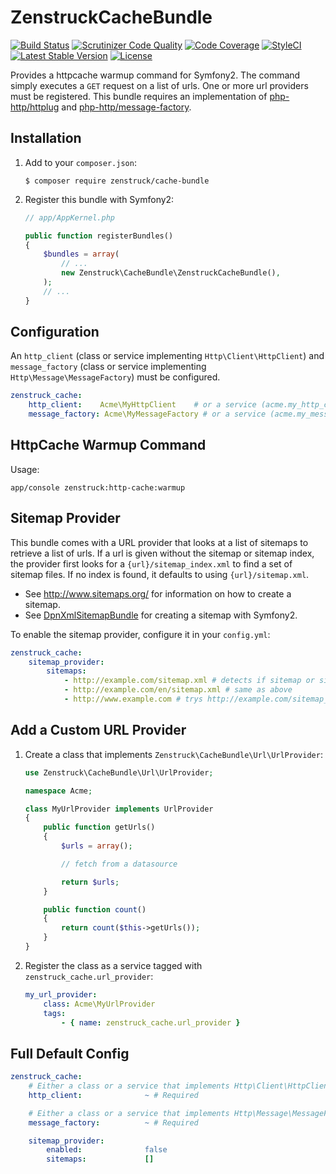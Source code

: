 # ZenstruckCacheBundle

[![Build Status](http://img.shields.io/travis/kbond/ZenstruckCacheBundle.svg?style=flat-square)](https://travis-ci.org/kbond/ZenstruckCacheBundle)
[![Scrutinizer Code Quality](http://img.shields.io/scrutinizer/g/kbond/ZenstruckCacheBundle.svg?style=flat-square)](https://scrutinizer-ci.com/g/kbond/ZenstruckCacheBundle/)
[![Code Coverage](http://img.shields.io/scrutinizer/coverage/g/kbond/ZenstruckCacheBundle.svg?style=flat-square)](https://scrutinizer-ci.com/g/kbond/ZenstruckCacheBundle/)
[![StyleCI](https://styleci.io/repos/7914882/shield)](https://styleci.io/repos/7914882)
[![Latest Stable Version](http://img.shields.io/packagist/v/zenstruck/cache-bundle.svg?style=flat-square)](https://packagist.org/packages/zenstruck/cache-bundle)
[![License](http://img.shields.io/packagist/l/zenstruck/cache-bundle.svg?style=flat-square)](https://packagist.org/packages/zenstruck/cache-bundle)

Provides a httpcache warmup command for Symfony2. The command simply executes a `GET` request on a list of urls.
One or more url providers must be registered. This bundle requires an implementation of
[php-http/httplug](https://packagist.org/packages/php-http/httplug) and
[php-http/message-factory](https://packagist.org/packages/php-http/message-factory).

## Installation

1. Add to your `composer.json`:

    ```
    $ composer require zenstruck/cache-bundle
    ```

2. Register this bundle with Symfony2:

    ```php
    // app/AppKernel.php

    public function registerBundles()
    {
        $bundles = array(
            // ...
            new Zenstruck\CacheBundle\ZenstruckCacheBundle(),
        );
        // ...
    }
    ```

## Configuration

An `http_client` (class or service implementing `Http\Client\HttpClient`) and `message_factory`
(class or service implementing `Http\Message\MessageFactory`) must be configured.

```yaml
zenstruck_cache:
    http_client:    Acme\MyHttpClient    # or a service (acme.my_http_client)
    message_factory: Acme\MyMessageFactory # or a service (acme.my_message_factory)
```

## HttpCache Warmup Command

Usage:

    app/console zenstruck:http-cache:warmup

## Sitemap Provider

This bundle comes with a URL provider that looks at a list of sitemaps to retrieve a list of urls. If a url is
given without the sitemap or sitemap index, the provider first looks for a `{url}/sitemap_index.xml` to find a
set of sitemap files.  If no index is found, it defaults to using `{url}/sitemap.xml`.

* See http://www.sitemaps.org/ for information on how to create a sitemap.
* See [DpnXmlSitemapBundle](https://github.com/bjo3rnf/DpnXmlSitemapBundle) for creating a sitemap with Symfony2.

To enable the sitemap provider, configure it in your `config.yml`:

```yaml
zenstruck_cache:
    sitemap_provider:
        sitemaps:
            - http://example.com/sitemap.xml # detects if sitemap or sitemap index and act accordingly
            - http://example.com/en/sitemap.xml # same as above
            - http://www.example.com # trys http://example.com/sitemap_index.xml and http://example.com/sitemap.xml

```

## Add a Custom URL Provider

1. Create a class that implements `Zenstruck\CacheBundle\Url\UrlProvider`:

    ```php
    use Zenstruck\CacheBundle\Url\UrlProvider;

    namespace Acme;

    class MyUrlProvider implements UrlProvider
    {
        public function getUrls()
        {
            $urls = array();

            // fetch from a datasource

            return $urls;
        }

        public function count()
        {
            return count($this->getUrls());
        }
    }
    ```

2. Register the class as a service tagged with `zenstruck_cache.url_provider`:

    ```yaml
    my_url_provider:
        class: Acme\MyUrlProvider
        tags:
            - { name: zenstruck_cache.url_provider }
    ```

## Full Default Config

```yaml
zenstruck_cache:
    # Either a class or a service that implements Http\Client\HttpClient.
    http_client:              ~ # Required

    # Either a class or a service that implements Http\Message\MessageFactory.
    message_factory:          ~ # Required

    sitemap_provider:
        enabled:              false
        sitemaps:             []
```
